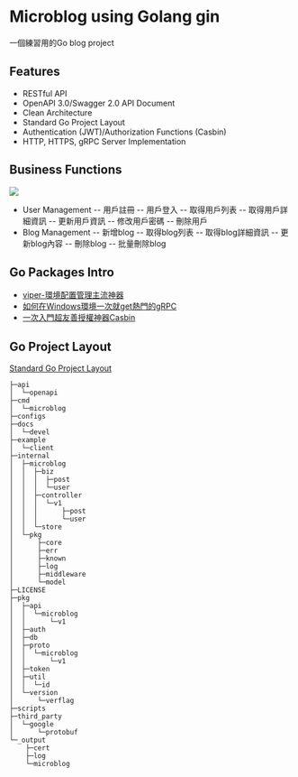# Microblog using Golang gin

一個練習用的Go blog project


## Features

- RESTful API
- OpenAPI 3.0/Swagger 2.0 API Document
- Clean Architecture
- Standard Go Project Layout
- Authentication (JWT)/Authorization Functions (Casbin)
- HTTP, HTTPS, gRPC Server Implementation

## Business Functions
![](https://i.imgur.com/rdgldEB.png)

- User Management
-- 用戶註冊
-- 用戶登入
-- 取得用戶列表
-- 取得用戶詳細資訊
-- 更新用戶資訊
-- 修改用戶密碼
-- 刪除用戶
- Blog Management
-- 新增blog
-- 取得blog列表
-- 取得blog詳細資訊
-- 更新blog內容
-- 刪除blog
-- 批量刪除blog


## Go Packages Intro

 - [viper-環境配置管理主流神器](https://medium.com/@fonthebackendroad777/%E5%A5%97%E4%BB%B6%E5%B7%A5%E5%85%B7%E7%AF%87-viper-%E7%92%B0%E5%A2%83%E8%A8%AD%E5%AE%9A%E7%AE%A1%E7%90%86%E4%B8%BB%E6%B5%81%E7%A5%9E%E5%99%A8-24e57ff06246)
 - [如何在Windows環境一次就get熱門的gRPC](https://medium.com/@fonthebackendroad777/go%E5%B7%A5%E5%85%B7%E7%AF%87-%E5%A6%82%E4%BD%95%E5%9C%A8windows%E7%92%B0%E5%A2%83%E4%B8%80%E6%AC%A1%E5%B0%B1get%E7%86%B1%E9%96%80%E7%9A%84grpc-d5932e55d448)
 - [一次入門超友善授權神器Casbin](https://medium.com/@fonthebackendroad777/go%E5%B7%A5%E5%85%B7-%E4%B8%80%E6%AC%A1%E5%85%A5%E9%96%80%E8%B6%85%E5%8F%8B%E5%96%84%E6%8E%88%E6%AC%8A%E7%A5%9E%E5%99%A8casbin-979977416854)

## Go Project Layout
[Standard Go Project Layout](https://github.com/golang-standards/project-layout)
```
├─api
│  └─openapi
├─cmd
│  └─microblog        
├─configs
├─docs
│  └─devel
├─example
│  └─client
├─internal
│  ├─microblog        
│  │  ├─biz
│  │  │  ├─post       
│  │  │  └─user       
│  │  ├─controller    
│  │  │  └─v1
│  │  │      ├─post
│  │  │      └─user
│  │  └─store
│  └─pkg
│      ├─core
│      ├─err
│      ├─known
│      ├─log
│      ├─middleware
│      └─model
├─LICENSE
├─pkg
│  ├─api
│  │  └─microblog
│  │      └─v1
│  ├─auth
│  ├─db
│  ├─proto
│  │  └─microblog
│  │      └─v1
│  ├─token
│  ├─util
│  │  └─id
│  └─version
│      └─verflag
├─scripts
├─third_party
│  └─google
│      └─protobuf
└─_output
    ├─cert
    ├─log
    └─microblog
```